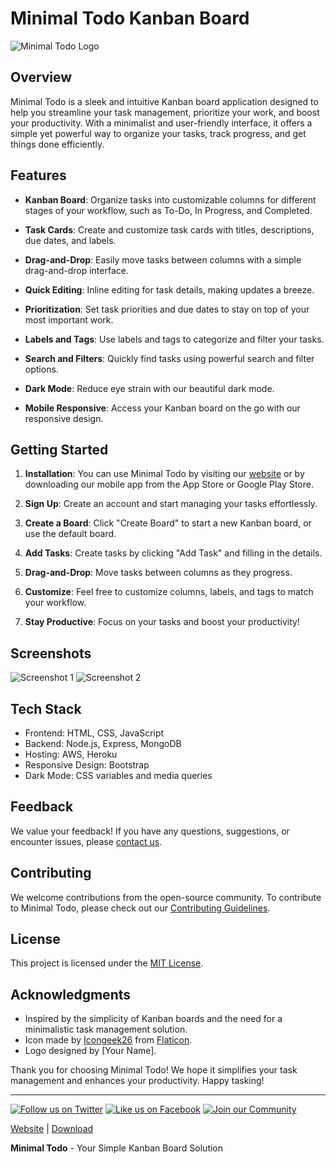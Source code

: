 # Minimal Todo Kanban Board

![Minimal Todo Logo](logo.png)

## Overview

Minimal Todo is a sleek and intuitive Kanban board application designed to help you streamline your task management, prioritize your work, and boost your productivity. With a minimalist and user-friendly interface, it offers a simple yet powerful way to organize your tasks, track progress, and get things done efficiently.

## Features

- **Kanban Board**: Organize tasks into customizable columns for different stages of your workflow, such as To-Do, In Progress, and Completed.

- **Task Cards**: Create and customize task cards with titles, descriptions, due dates, and labels.

- **Drag-and-Drop**: Easily move tasks between columns with a simple drag-and-drop interface.

- **Quick Editing**: Inline editing for task details, making updates a breeze.

- **Prioritization**: Set task priorities and due dates to stay on top of your most important work.

- **Labels and Tags**: Use labels and tags to categorize and filter your tasks.

- **Search and Filters**: Quickly find tasks using powerful search and filter options.

- **Dark Mode**: Reduce eye strain with our beautiful dark mode.

- **Mobile Responsive**: Access your Kanban board on the go with our responsive design.

## Getting Started

1. **Installation**: You can use Minimal Todo by visiting our [website](https://www.minimaltodo.com) or by downloading our mobile app from the App Store or Google Play Store.

2. **Sign Up**: Create an account and start managing your tasks effortlessly.

3. **Create a Board**: Click "Create Board" to start a new Kanban board, or use the default board.

4. **Add Tasks**: Create tasks by clicking "Add Task" and filling in the details.

5. **Drag-and-Drop**: Move tasks between columns as they progress.

6. **Customize**: Feel free to customize columns, labels, and tags to match your workflow.

7. **Stay Productive**: Focus on your tasks and boost your productivity!

## Screenshots

![Screenshot 1](screenshot1.png)
![Screenshot 2](screenshot2.png)

## Tech Stack

- Frontend: HTML, CSS, JavaScript
- Backend: Node.js, Express, MongoDB
- Hosting: AWS, Heroku
- Responsive Design: Bootstrap
- Dark Mode: CSS variables and media queries

## Feedback

We value your feedback! If you have any questions, suggestions, or encounter issues, please [contact us](mailto:support@minimaltodo.com).

## Contributing

We welcome contributions from the open-source community. To contribute to Minimal Todo, please check out our [Contributing Guidelines](CONTRIBUTING.md).

## License

This project is licensed under the [MIT License](LICENSE.md).

## Acknowledgments

- Inspired by the simplicity of Kanban boards and the need for a minimalistic task management solution.
- Icon made by [Icongeek26](https://www.flaticon.com/authors/icongeek26) from [Flaticon](https://www.flaticon.com).
- Logo designed by [Your Name].

Thank you for choosing Minimal Todo! We hope it simplifies your task management and enhances your productivity. Happy tasking!

---

[![Follow us on Twitter](twitter.png)](https://twitter.com/minimaltodo)
[![Like us on Facebook](facebook.png)](https://facebook.com/minimaltodo)
[![Join our Community](community.png)](https://community.minimaltodo.com)

[Website](https://www.minimaltodo.com) | [Download](https://www.minimaltodo.com/download)

**Minimal Todo** - Your Simple Kanban Board Solution
